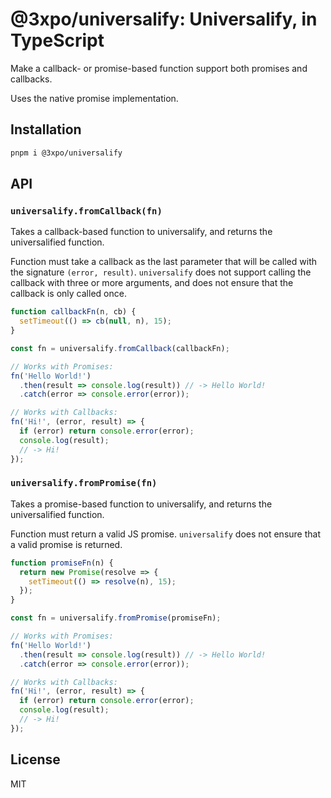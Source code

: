 # @3xpo/universalify: Universalify, in TypeScript

Make a callback- or promise-based function support both promises and callbacks.

Uses the native promise implementation.

## Installation

```bash
pnpm i @3xpo/universalify
```

## API

### `universalify.fromCallback(fn)`

Takes a callback-based function to universalify, and returns the universalified function.

Function must take a callback as the last parameter that will be called with the signature `(error, result)`. `universalify` does not support calling the callback with three or more arguments, and does not ensure that the callback is only called once.

```js
function callbackFn(n, cb) {
  setTimeout(() => cb(null, n), 15);
}

const fn = universalify.fromCallback(callbackFn);

// Works with Promises:
fn('Hello World!')
  .then(result => console.log(result)) // -> Hello World!
  .catch(error => console.error(error));

// Works with Callbacks:
fn('Hi!', (error, result) => {
  if (error) return console.error(error);
  console.log(result);
  // -> Hi!
});
```

### `universalify.fromPromise(fn)`

Takes a promise-based function to universalify, and returns the universalified function.

Function must return a valid JS promise. `universalify` does not ensure that a valid promise is returned.

```js
function promiseFn(n) {
  return new Promise(resolve => {
    setTimeout(() => resolve(n), 15);
  });
}

const fn = universalify.fromPromise(promiseFn);

// Works with Promises:
fn('Hello World!')
  .then(result => console.log(result)) // -> Hello World!
  .catch(error => console.error(error));

// Works with Callbacks:
fn('Hi!', (error, result) => {
  if (error) return console.error(error);
  console.log(result);
  // -> Hi!
});
```

## License

MIT
